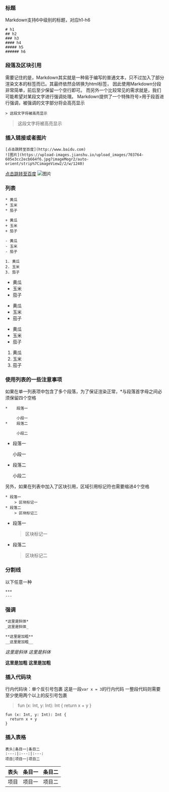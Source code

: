 ### 标题
Markdown支持6中级别的标题，对应h1-h6
```
# h1
## h2
### h3
#### h4
##### h5
###### h6
```
### 段落及区块引用
需要记住的是，Markdown其实就是一种易于编写的普通文本，只不过加入了部分渲染文本的标签而已。其最终依然会转换为html标签，
因此使用Markdown分段非常简单，前后至少保留一个空行即可。
而另外一个比较常见的需求就是，我们可能希望对某段文字进行强调处理。
Markdown提供了一个特殊符号>用于段首进行强调，被强调的文字部分将会高亮显示
```
> 这段文字将被高亮显示
```
> 这段文字将被高亮显示

### 插入链接或者图片
```
[点击跳转至百度](http://www.baidu.com)
![图片](https://upload-images.jianshu.io/upload_images/703764-605e3cc2ecb664f6.jpg?imageMogr2/auto-orient/strip%7CimageView2/2/w/1240)
```
[点击跳转至百度](http://www.baidu.com)
![图片](https://upload-images.jianshu.io/upload_images/703764-605e3cc2ecb664f6.jpg?imageMogr2/auto-orient/strip%7CimageView2/2/w/1240)

### 列表
```
* 黄瓜
* 玉米
* 茄子

+ 黄瓜
+ 玉米
+ 茄子

- 黄瓜
- 玉米
- 茄子

1. 黄瓜
2. 玉米
3. 茄子
```
* 黄瓜
* 玉米
* 茄子

+ 黄瓜
+ 玉米
+ 茄子

- 黄瓜
- 玉米
- 茄子

1. 黄瓜
2. 玉米
3. 茄子

### 使用列表的一些注意事项
如果在单一列表项中包含了多个段落，为了保证渲染正常，*与段落首字母之间必须保留四个空格
```
*    段落一

     小段一
*    段落二

     小段二
```
*    段落一

     小段一
*    段落二

     小段二

另外，如果在列表中加入了区块引用，区域引用标记符也需要缩进4个空格
```
* 段落一
    > 区块标记一
* 段落二
    > 区块标记二
```
* 段落一
    > 区块标记一
* 段落二
    > 区块标记二
    
### 分割线
以下任意一种
```
***
---
```

### 强调
```
*这里是斜体*
_这里是斜体_

**这里是加粗**
__这里是加粗__
```
*这里是斜体*
_这里是斜体_

**这里是加粗**
__这里是加粗__

### 插入代码块
行内代码块：单个反引号包裹
这是一段`var x = 3`的行内代码
一整段代码则需要至少使用两个以上的反引号包裹
> fun (x: Int, y: Int): Int {
>  return x + y
> }
```
fun (x: Int, y: Int): Int {
  return x + y
}
```
### 插入表格
```
表头|条目一|条目二
:---:|:---:|:---:
项目|项目一|项目二
```
表头|条目一|条目二
:---:|:---:|:---:
项目|项目一|项目二

